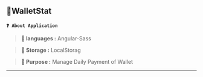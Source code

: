 **📱WalletStat**
---
**`❓ About Application`**

> **💾 languages :** Angular-Sass

> **🫙 Storage :** LocalStorag

> **🎯 Purpose :** Manage Daily Payment of Wallet

----
